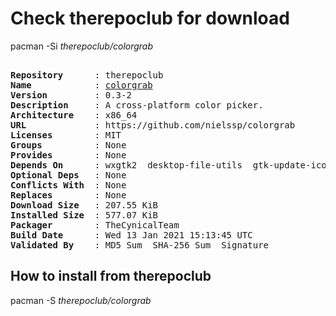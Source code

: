# Check therepoclub for download

pacman -Si *therepoclub/colorgrab*

<div class="highlight"><pre class="highlight"><text>
<b>Repository</b>      : therepoclub
<b>Name</b>            : <a href="../../x86_64/colorgrab-0.3-2-x86_64.pkg.tar.zst">colorgrab</a>
<b>Version</b>         : 0.3-2
<b>Description</b>     : A cross-platform color picker.
<b>Architecture</b>    : x86_64
<b>URL</b>             : https://github.com/nielssp/colorgrab
<b>Licenses</b>        : MIT
<b>Groups</b>          : None
<b>Provides</b>        : None
<b>Depends On</b>      : wxgtk2  desktop-file-utils  gtk-update-icon-cache
<b>Optional Deps</b>   : None
<b>Conflicts With</b>  : None
<b>Replaces</b>        : None
<b>Download Size</b>   : 207.55 KiB
<b>Installed Size</b>  : 577.07 KiB
<b>Packager</b>        : TheCynicalTeam <wayne6324@gmail.com>
<b>Build Date</b>      : Wed 13 Jan 2021 15:13:45 UTC
<b>Validated By</b>    : MD5 Sum  SHA-256 Sum  Signature
</text></pre></div>

## How to install from therepoclub

pacman -S *therepoclub/colorgrab*
